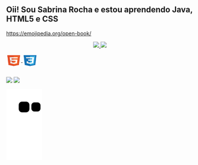 ## Oii! Sou Sabrina Rocha e estou aprendendo Java, HTML5 e CSS
https://emojipedia.org/open-book/

<div align="center">
  <a href="https://github.com/sabrinaribasr">
  <img height="180em" src="https://github-readme-stats.vercel.app/api?username=sabrinaribasr&show_icons=true&theme=radical&include_all_commits=true&count_private=true"/>
  <img height="180em" src="https://github-readme-stats.vercel.app/api/top-langs/?username=sabrinaribasr&layout=compact&langs_count=7&theme=radical"/>
</div>

<div style="display: inline_block"><br>
  
  <img align="center" alt="-HTML" height="30" width="40" src="https://raw.githubusercontent.com/devicons/devicon/master/icons/html5/html5-original.svg">
  <img align="center" alt="Rafa-CSS" height="30" width="40" src="https://raw.githubusercontent.com/devicons/devicon/master/icons/css3/css3-original.svg">
 
  
</div>

##
<div>
  <a href = "sabrinaribasr@gmail.com"><img src="https://img.shields.io/badge/-Gmail-%23333?style=for-the-badge&logo=gmail&logoColor=white" target="_blank"></a>
  <a href="https://www.linkedin.com/in/sabrina-rocha-0bb699180/" target="_blank"><img src="https://img.shields.io/badge/-LinkedIn-%230077B5?style=for-the-badge&logo=linkedin&logoColor=white" target="_blank"></a> 
  </div>


![Snake animation](https://github.com/sabrinaribasr/sabrinaribasr/blob/output/github-contribution-grid-snake.svg)


